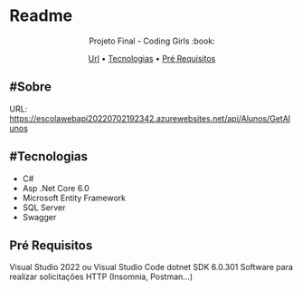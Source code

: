 # Readme

<p align="center">Projeto Final - Coding Girls :book:</p> 

<p align="center">
<a href="#sobre">Url</a> •
<a href="#sobre">Tecnologias</a> • 
<a href="#sobre">Pré Requisitos</a> 

</p>

## #Sobre

URL: https://escolawebapi20220702192342.azurewebsites.net/api/Alunos/GetAlunos

## #Tecnologias
- C#
- Asp .Net Core 6.0
- Microsoft Entity Framework 
- SQL Server
- Swagger


## Pré Requisitos

Visual Studio 2022 ou Visual Studio Code
dotnet SDK 6.0.301
Software para realizar solicitações HTTP (Insomnia, Postman...)
